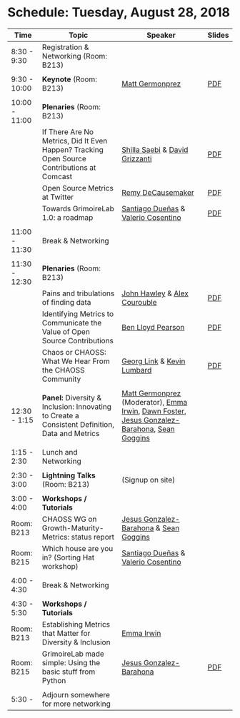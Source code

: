 # Schedule: Tuesday, August 28, 2018

| Time | Topic | Speaker | Slides |
|---|---|---|---|
| 8:30 - 9:30 | Registration & Networking (Room: B213) | | |
|   |   |   |   |
| 9:30 - 10:00 | **Keynote** (Room: B213) | [Matt Germonprez](#user-content-matt-germonprez) | [PDF](https://chaoss.github.io/website/CHAOSScon/2018NA/slides/CHAOSSCon.Keynote.pdf)  |
|   |   |   |   |
| 10:00 - 11:00 | **Plenaries** (Room: B213) | | |
| | If There Are No Metrics, Did It Even Happen? Tracking Open Source Contributions at Comcast | [Shilla Saebi](#user-content-shilla-saebi) & [David Grizzanti](#user-content-david-grizzanti) | [PDF](https://chaoss.github.io/website/CHAOSScon/2018NA/slides/if-there-are-no-metrics-did-it-even-happen.pdf) |
| | Open Source Metrics at Twitter | [Remy DeCausemaker](#user-content-remy-decausemaker) | [PDF](https://chaoss.github.io/website/CHAOSScon/2018NA/slides/twitteross.pdf) |
| | Towards GrimoireLab 1.0: a roadmap | [Santiago Dueñas](#user-content-santiago-dueñas) & [Valerio Cosentino](#user-content-valerio-cosentino) | [PDF](https://chaoss.github.io/website/CHAOSScon/2018NA/slides/Towards-GrimoireLab-1.0.pdf) |
|   |   |   |   |
| 11:00 - 11:30 | Break & Networking | | |
|   |   |   |   |
| 11:30 - 12:30 | **Plenaries** (Room: B213) | | |
| | Pains and tribulations of finding data | [John Hawley](#user-content-john-hawley) & [Alex Courouble](#user-content-alex-courouble)| [PDF](https://chaoss.github.io/website/CHAOSScon/2018NA/slides/pains-and-tribulations-of-finding-data.pdf) |
| | Identifying Metrics to Communicate the Value of Open Source Contributions | [Ben Lloyd Pearson](#user-content-ben-lloyd-pearson) | [PDF](https://chaoss.github.io/website/CHAOSScon/2018NA/slides/communicating-value-of-open-source-metrics.pdf) |
| | Chaos or CHAOSS: What We Hear From the CHAOSS Community  | [Georg Link](#user-content-georg-jp-link) & [Kevin Lumbard](#user-content-kevin-lumbard) | [PDF](https://chaoss.github.io/website/CHAOSScon/2018NA/slides/Chaos-or-CHAOSS.pdf) |
|   |   |   | |
| 12:30 - 1:15 | **Panel:** Diversity & Inclusion: Innovating to Create a Consistent Definition, Data and Metrics | [Matt Germonprez](#user-content-matt-germonprez) (Moderator), [Emma Irwin](#user-content-emma-irwin), [Dawn Foster](#user-content-dawn-foster), [Jesus Gonzalez-Barahona](#user-content-jesus-m-gonzalez-barahona), [Sean Goggins](#user-content-sean-goggins) | |
|   |   |   | |
| 1:15 - 2:30 | Lunch and Networking | | |
|   |   |   | |
| 2:30 - 3:00 | **Lightning Talks** (Room: B213) | (Signup on site) | |
|   |   |   | |
| 3:00 - 4:00 | **Workshops / Tutorials** | | |
| Room: B213 | CHAOSS WG on Growth-Maturity-Metrics: status report | [Jesus Gonzalez-Barahona](#user-content-jesus-m-gonzalez-barahona) & [Sean Goggins](#user-content-sean-goggins) | |
| Room: B215 | Which house are you in? (Sorting Hat workshop) | [Santiago Dueñas](#user-content-santiago-dueñas) & [Valerio Cosentino](#user-content-valerio-cosentino) | |
|   |   |   | |
| 4:00 - 4:30 | Break & Networking | | |
|   |   |   | |
| 4:30 - 5:30 | **Workshops / Tutorials** | | |
| Room: B213  | Establishing Metrics that Matter for Diversity & Inclusion | [Emma Irwin](#user-content-emma-irwin) | |
| Room: B215  | GrimoireLab made simple: Using the basic stuff from Python | [Jesus Gonzalez-Barahona](#user-content-jesus-m-gonzalez-barahona) | [PDF](https://chaoss.github.io/website/CHAOSScon/2018NA/slides/GrimoireLab-made-simple.pdf) |
|   |   |   | |
| 5:30 - | Adjourn somewhere for more networking | | |
